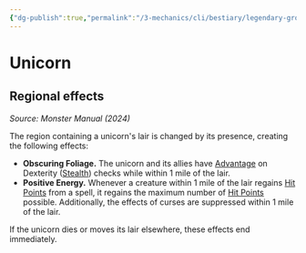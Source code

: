 ```yaml
---
{"dg-publish":true,"permalink":"/3-mechanics/cli/bestiary/legendary-group/unicorn-xmm/","tags":["ttrpg-cli/compendium/src/5e/xmm","ttrpg-cli/monster/legendary-group"],"noteIcon":""}
---
```


# Unicorn

## Regional effects
_Source: Monster Manual (2024)_

The region containing a unicorn's lair is changed by its presence, creating the following effects:

- **Obscuring Foliage.** The unicorn and its allies have [Advantage](3-Mechanics/CLI/rules/variant-rules/advantage-xphb.md) on Dexterity ([Stealth](3-Mechanics/CLI/rules/skills.md#Stealth)) checks while within 1 mile of the lair.  
- **Positive Energy.** Whenever a creature within 1 mile of the lair regains [Hit Points](3-Mechanics/CLI/rules/variant-rules/hit-points-xphb.md) from a spell, it regains the maximum number of [Hit Points](3-Mechanics/CLI/rules/variant-rules/hit-points-xphb.md) possible. Additionally, the effects of curses are suppressed within 1 mile of the lair.  

If the unicorn dies or moves its lair elsewhere, these effects end immediately.